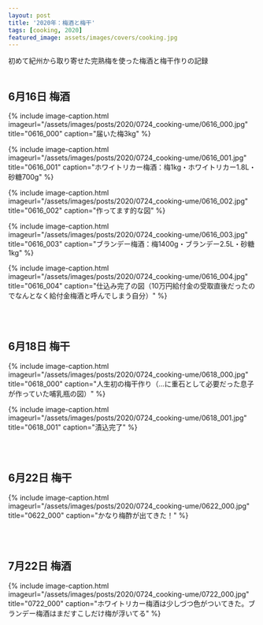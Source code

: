 ```yaml
---
layout: post
title: '2020年：梅酒と梅干'
tags: [cooking, 2020]
featured_image: assets/images/covers/cooking.jpg
---
```


初めて紀州から取り寄せた完熟梅を使った梅酒と梅干作りの記録
<br>
<br>

## 6月16日 梅酒

{% include image-caption.html imageurl="/assets/images/posts/2020/0724_cooking-ume/0616_000.jpg" title="0616_000" caption="届いた梅3kg" %}

{% include image-caption.html imageurl="/assets/images/posts/2020/0724_cooking-ume/0616_001.jpg" title="0616_001" caption="ホワイトリカー梅酒：梅1kg・ホワイトリカー1.8L・砂糖700g" %}

{% include image-caption.html imageurl="/assets/images/posts/2020/0724_cooking-ume/0616_002.jpg" title="0616_002" caption="作ってます的な図" %}

{% include image-caption.html imageurl="/assets/images/posts/2020/0724_cooking-ume/0616_003.jpg" title="0616_003" caption="ブランデー梅酒：梅1400g・ブランデー2.5L・砂糖1kg" %}

{% include image-caption.html imageurl="/assets/images/posts/2020/0724_cooking-ume/0616_004.jpg" title="0616_004" caption="仕込み完了の図（10万円給付金の受取直後だったのでなんとなく給付金梅酒と呼んでしまう自分）" %}

<br>
<br>

## 6月18日 梅干

{% include image-caption.html imageurl="/assets/images/posts/2020/0724_cooking-ume/0618_000.jpg" title="0618_000" caption="人生初の梅干作り（…に重石として必要だった息子が作っていた哺乳瓶の図）" %}

{% include image-caption.html imageurl="/assets/images/posts/2020/0724_cooking-ume/0618_001.jpg" title="0618_001" caption="漬込完了" %}

<br>
<br>

## 6月22日 梅干

{% include image-caption.html imageurl="/assets/images/posts/2020/0724_cooking-ume/0622_000.jpg" title="0622_000" caption="かなり梅酢が出てきた！" %}

<br>
<br>

## 7月22日 梅酒

{% include image-caption.html imageurl="/assets/images/posts/2020/0724_cooking-ume/0722_000.jpg" title="0722_000" caption="ホワイトリカー梅酒は少しづつ色がついてきた。ブランデー梅酒はまだすこしだけ梅が浮いてる" %}
